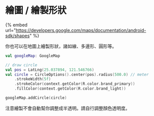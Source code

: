 # 繪圖 / 繪製形狀

{% embed url="https://developers.google.com/maps/documentation/android-sdk/shapes" %}

你也可以在地圖上繪製形狀，諸如線、多邊形、圓形等。

```kotlin
val googleMap: GoogleMap

// draw circle
val pos = LatLng(25.037894, 121.546766)
val circle = CircleOptions().center(pos).radius(500.0) // meter
    .strokeWidth(5f)
    .strokeColor(context.getColor(R.color.brand_primary))
    .fillColor(context.getColor(R.color.brand_light))

googleMap.addCircle(circle)
```

注意繪製不會自動幫你調整成半透明。請自行調整顏色透明度。
